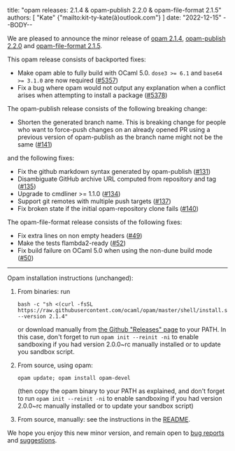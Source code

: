 title: "opam releases: 2.1.4 & opam-publish 2.2.0 & opam-file-format 2.1.5"
authors: [
  "Kate" {"mailto:kit-ty-kate(à)outlook.com"}
]
date: "2022-12-15"
--BODY--

<!---
_Feedback on this post is welcomed on [Discuss](https://discuss.ocaml.org/t/XXXXXX)!_
--->

We are pleased to announce the minor release of [opam 2.1.4](https://github.com/ocaml/opam/releases/tag/2.1.4), [opam-publish 2.2.0](https://github.com/ocaml-opam/opam-publish/releases/tag/2.2.0) and [opam-file-format 2.1.5](https://github.com/ocaml/opam-file-format/releases/tag/2.1.5).

This opam release consists of backported fixes:
  * Make opam able to fully build with OCaml 5.0. `dose3 >= 6.1` and `base64 >= 3.1.0` are now required ([#5357](https://github.com/ocaml/opam/issues/5357))
  * Fix a bug where opam would not output any explanation when a conflict arises when attempting to install a package ([#5378](https://github.com/ocaml/opam/issues/5378))

The opam-publish release consists of the following breaking change:
  * Shorten the generated branch name. This is breaking change for people who want to force-push changes on an already opened PR using a previous version of opam-publish as the branch name might not be the same ([#141](https://github.com/ocaml-opam/opam-publish/issues/141))

and the following fixes:
  * Fix the github markdown syntax generated by opam-publish ([#131](https://github.com/ocaml-opam/opam-publish/issues/131))
  * Disambiguate GitHub archive URL computed from repository and tag ([#135](https://github.com/ocaml-opam/opam-publish/issues/135))
  * Upgrade to cmdliner >= 1.1.0 ([#134](https://github.com/ocaml-opam/opam-publish/issues/134))
  * Support git remotes with multiple push targets ([#137](https://github.com/ocaml-opam/opam-publish/issues/137))
  * Fix broken state if the initial opam-repository clone fails ([#140](https://github.com/ocaml-opam/opam-publish/issues/140))

The opam-file-format release consists of the following fixes:
  * Fix extra lines on non empty headers ([#49](https://github.com/ocaml/opam-file-format/issues/49))
  * Make the tests flambda2-ready ([#52](https://github.com/ocaml/opam-file-format/issues/52))
  * Fix build failure on OCaml 5.0 when using the non-dune build mode ([#50](https://github.com/ocaml/opam-file-format/issues/50))

---

Opam installation instructions (unchanged):

1. From binaries: run

    ```
    bash -c "sh <(curl -fsSL https://raw.githubusercontent.com/ocaml/opam/master/shell/install.sh) --version 2.1.4"
    ```

    or download manually from [the Github "Releases" page](https://github.com/ocaml/opam/releases/tag/2.1.4) to your PATH. In this case, don't forget to run `opam init --reinit -ni` to enable sandboxing if you had version 2.0.0~rc manually installed or to update you sandbox script.

2. From source, using opam:

    ```
    opam update; opam install opam-devel
    ```

   (then copy the opam binary to your PATH as explained, and don't forget to run `opam init --reinit -ni` to enable sandboxing if you had version 2.0.0~rc manually installed or to update your sandbox script)

3. From source, manually: see the instructions in the [README](https://github.com/ocaml/opam/tree/2.1.4#compiling-this-repo).

We hope you enjoy this new minor version, and remain open to [bug reports](https://github.com/ocaml/opam/issues) and [suggestions](https://github.com/ocaml/opam/issues).
